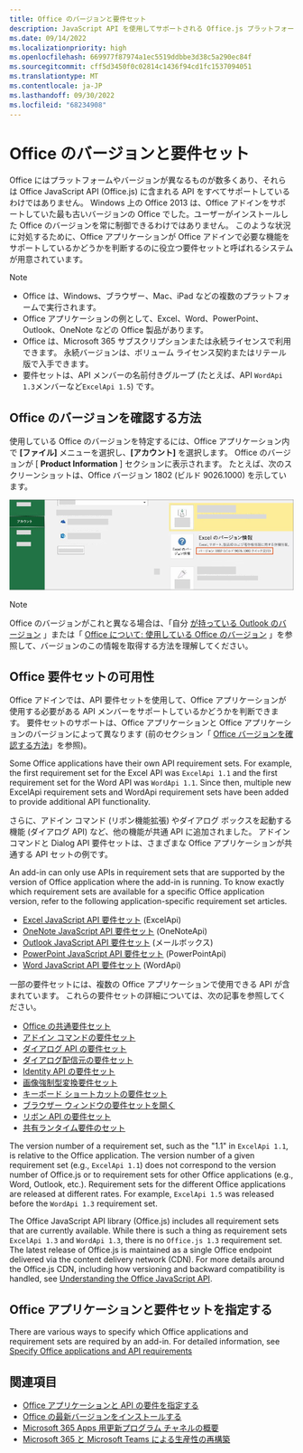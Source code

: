 ```yaml
---
title: Office のバージョンと要件セット
description: JavaScript API を使用してサポートされる Office.js プラットフォーム。
ms.date: 09/14/2022
ms.localizationpriority: high
ms.openlocfilehash: 669977f87974a1ec5519ddbbe3d38c5a290ec84f
ms.sourcegitcommit: cff5d3450f0c02814c1436f94cd1fc1537094051
ms.translationtype: MT
ms.contentlocale: ja-JP
ms.lasthandoff: 09/30/2022
ms.locfileid: "68234908"
---
```

# <a name="office-versions-and-requirement-sets"></a>Office のバージョンと要件セット

Office にはプラットフォームやバージョンが異なるものが数多くあり、それらは Office JavaScript API (Office.js) に含まれる API をすべてサポートしているわけではありません。 Windows 上の Office 2013 は、Office アドインをサポートしていた最も古いバージョンの Office でした。ユーザーがインストールした Office のバージョンを常に制御できるわけではありません。 このような状況に対処するために、Office アプリケーションが Office アドインで必要な機能をサポートしているかどうかを判断するのに役立つ要件セットと呼ばれるシステムが用意されています。

> [!NOTE]
>
> - Office は、Windows、ブラウザー、Mac、iPad などの複数のプラットフォームで実行されます。
> - Office アプリケーションの例として、Excel、Word、PowerPoint、Outlook、OneNote などの Office 製品があります。
> - Office は、Microsoft 365 サブスクリプションまたは永続ライセンスで利用できます。 永続バージョンは、ボリューム ライセンス契約またはリテール版で入手できます。
> - 要件セットは、API メンバーの名前付きグループ (たとえば、API `WordApi 1.3`メンバーなど`ExcelApi 1.5`) です。

## <a name="how-to-check-your-office-version"></a>Office のバージョンを確認する方法

使用している Office のバージョンを特定するには、Office アプリケーション内で **[ファイル]** メニューを選択し、**[アカウント]** を選択します。 Office のバージョンが [ **Product Information** ] セクションに表示されます。 たとえば、次のスクリーンショットは、Office バージョン 1802 (ビルド 9026.1000) を示しています。

![Office のバージョン確認。](../images/office-version.png)

> [!NOTE]
> Office のバージョンがこれと異なる場合は、「自分 [が持っている Outlook のバージョン](https://support.microsoft.com/office/b3a9568c-edb5-42b9-9825-d48d82b2257c) 」または「 [Office について: 使用している Office のバージョン](https://support.microsoft.com/topic/932788b8-a3ce-44bf-bb09-e334518b8b19) 」を参照して、バージョンのこの情報を取得する方法を理解してください。

## <a name="office-requirement-sets-availability"></a>Office 要件セットの可用性

Office アドインでは、API 要件セットを使用して、Office アプリケーションが使用する必要がある API メンバーをサポートしているかどうかを判断できます。 要件セットのサポートは、Office アプリケーションと Office アプリケーションのバージョンによって異なります (前のセクション「 [Office バージョンを確認する方法](#how-to-check-your-office-version)」を参照)。

Some Office applications have their own API requirement sets. For example, the first requirement set for the Excel API was `ExcelApi 1.1` and the first requirement set for the Word API was `WordApi 1.1`. Since then, multiple new ExcelApi requirement sets and WordApi requirement sets have been added to provide additional API functionality.

さらに、アドイン コマンド (リボン機能拡張) やダイアログ ボックスを起動する機能 (ダイアログ API) など、他の機能が共通 API に追加されました。 アドイン コマンドと Dialog API 要件セットは、さまざまな Office アプリケーションが共通する API セットの例です。

An add-in can only use APIs in requirement sets that are supported by the version of Office application where the add-in is running. To know exactly which requirement sets are available for a specific Office application version, refer to the following application-specific requirement set articles.

- [Excel JavaScript API 要件セット](/javascript/api/requirement-sets/excel/excel-api-requirement-sets) (ExcelApi)
- [OneNote JavaScript API 要件セット](/javascript/api/requirement-sets/onenote/onenote-api-requirement-sets) (OneNoteApi)
- [Outlook JavaScript API 要件セット](/javascript/api/requirement-sets/outlook/outlook-api-requirement-sets) (メールボックス)
- [PowerPoint JavaScript API 要件セット](/javascript/api/requirement-sets/powerpoint/powerpoint-api-requirement-sets) (PowerPointApi)
- [Word JavaScript API 要件セット](/javascript/api/requirement-sets/word/word-api-requirement-sets) (WordApi)

一部の要件セットには、複数の Office アプリケーションで使用できる API が含まれています。 これらの要件セットの詳細については、次の記事を参照してください。

- [Office の共通要件セット](/javascript/api/requirement-sets/common/office-add-in-requirement-sets)
- [アドイン コマンドの要件セット](/javascript/api/requirement-sets/common/add-in-commands-requirement-sets)
- [ダイアログ API の要件セット](/javascript/api/requirement-sets/common/dialog-api-requirement-sets)
- [ダイアログ配信元の要件セット](/javascript/api/requirement-sets/common/dialog-origin-requirement-sets)
- [Identity API の要件セット](/javascript/api/requirement-sets/common/identity-api-requirement-sets)
- [画像強制型変換要件セット](/javascript/api/requirement-sets/common/image-coercion-requirement-sets)
- [キーボード ショートカットの要件セット](/javascript/api/requirement-sets/common/keyboard-shortcuts-requirement-sets)
- [ブラウザー ウィンドウの要件セットを開く](/javascript/api/requirement-sets/common/open-browser-window-api-requirement-sets)
- [リボン API の要件セット](/javascript/api/requirement-sets/common/ribbon-api-requirement-sets)
- [共有ランタイム要件のセット](/javascript/api/requirement-sets/common/shared-runtime-requirement-sets)

The version number of a requirement set, such as the "1.1" in `ExcelApi 1.1`, is relative to the Office application. The version number of a given requirement set (e.g., `ExcelApi 1.1`) does not correspond to the version number of Office.js or to requirement sets for other Office applications (e.g., Word, Outlook, etc.).  Requirement sets for the different Office applications are released at different rates. For example, `ExcelApi 1.5` was released before the `WordApi 1.3` requirement set.

The Office JavaScript API library (Office.js) includes all requirement sets that are currently available. While there is such a thing as requirement sets `ExcelApi 1.3` and `WordApi 1.3`, there is no `Office.js 1.3` requirement set. The latest release of Office.js is maintained as a single Office endpoint delivered via the content delivery network (CDN). For more details around the Office.js CDN, including how versioning and backward compatibility is handled, see [Understanding the Office JavaScript API](../develop/understanding-the-javascript-api-for-office.md).

## <a name="specify-office-applications-and-requirement-sets"></a>Office アプリケーションと要件セットを指定する

There are various ways to specify which Office applications and requirement sets are required by an add-in.  For detailed information, see [Specify Office applications and API requirements](../develop/specify-office-hosts-and-api-requirements.md)

## <a name="see-also"></a>関連項目

- [Office アプリケーションと API の要件を指定する](../develop/specify-office-hosts-and-api-requirements.md)
- [Office の最新バージョンをインストールする](../develop/install-latest-office-version.md)
- [Microsoft 365 Apps 用更新プログラム チャネルの概要](/deployoffice/overview-of-update-channels-for-office-365-proplus)
- [Microsoft 365 と Microsoft Teams による生産性の再構築](https://products.office.com/compare-all-microsoft-office-products?tab=2)
